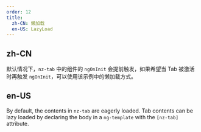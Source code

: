 ```yaml
---
order: 12
title:
  zh-CN: 懒加载
  en-US: LazyLoad
---
```


## zh-CN

默认情况下，`nz-tab` 中的组件的 `ngOnInit` 会提前触发，如果希望当 Tab 被激活时再触发 `ngOnInit`，可以使用该示例中的懒加载方式。

## en-US

By default, the contents in `nz-tab` are eagerly loaded. Tab contents can be lazy loaded by declaring the body in a `ng-template` with the `[nz-tab]` attribute.
